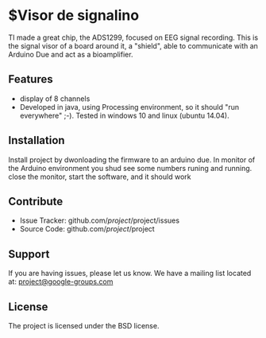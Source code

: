 $Visor de signalino
======================

TI made a great chip, the ADS1299, focused on EEG signal recording. This is the signal visor of a board around it, a "shield", able to communicate with an Arduino Due and act as a bioamplifier.

Features
--------

- display of 8 channels
- Developed in java, using Processing environment, so it should "run everywhere" ;-). Tested in windows 10 and linux (ubuntu 14.04).

Installation
------------

Install project by dwonloading the firmware to an arduino due. In monitor of the Arduino environment you shud see some numbers runing and running. close the monitor, start the software, and it should work 

Contribute
----------

- Issue Tracker: github.com/$project/$project/issues
- Source Code: github.com/$project/$project

Support
-------

If you are having issues, please let us know.
We have a mailing list located at: project@google-groups.com

License
-------

The project is licensed under the BSD license.



